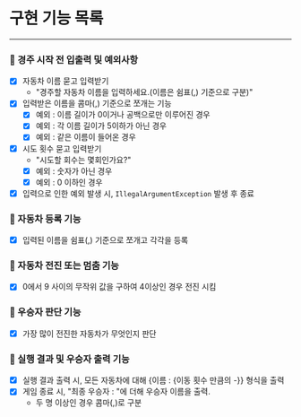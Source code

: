 # 구현 기능 목록

***

### 📍 경주 시작 전 입출력 및 예외사항

- [x] 자동차 이름 묻고 입력받기
    - "경주할 자동차 이름을 입력하세요.(이름은 쉼표(,) 기준으로 구분)"
- [x] 입력받은 이름을 콤마(,) 기준으로 쪼개는 기능
    - [x] 예외 : 이름 길이가 0이거나 공백으로만 이루어진 경우
    - [x] 예외 : 각 이름 길이가 5이하가 아닌 경우
    - [x] 예외 : 같은 이름이 들어온 경우
- [x] 시도 횟수 묻고 입력받기
    - "시도할 회수는 몇회인가요?"
    - [x] 예외 : 숫자가 아닌 경우
    - [x] 예외 : 0 이하인 경우
- [x] 입력으로 인한 예외 발생 시, <code>IllegalArgumentException</code> 발생 후 종료

### 📍 자동차 등록 기능

- [x] 입력된 이름을 쉼표(,) 기준으로 쪼개고 각각을 등록

### 📍 자동차 전진 또는 멈춤 기능

- [x] 0에서 9 사이의 무작위 값을 구하여 4이상인 경우 전진 시킴

### 📍 우승자 판단 기능

- [x] 가장 많이 전진한 자동차가 무엇인지 판단

### 📍 실행 결과 및 우승자 출력 기능

- [x] 실행 결과 출력 시, 모든 자동차에 대해 {이름 : {이동 횟수 만큼의 -}} 형식을 출력
- [x] 게임 종료 시, "최종 우승자 : "에 더해 우승자 이름을 출력.
    - 두 명 이상인 경우 콤마(,)로 구분